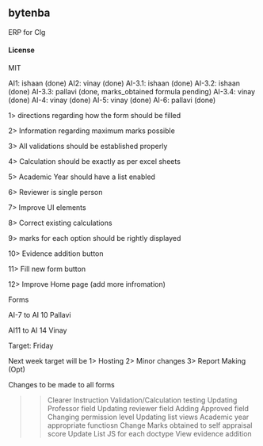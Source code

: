 ## bytenba

ERP for Clg

#### License

MIT

AI1: ishaan (done)
AI2: vinay (done)
AI-3.1: ishaan (done)
AI-3.2: ishaan (done)
AI-3.3: pallavi (done, marks_obtained formula pending)
AI-3.4: vinay (done)
AI-4: vinay (done)
AI-5: vinay (done)
AI-6: pallavi (done)


1> directions regarding how the form should be filled

2> Information regarding maximum marks possible 

3> All validations should be established properly 

4> Calculation should be exactly as per excel sheets 

5> Academic Year should have a list enabled 

6> Reviewer is single person

7> Improve UI elements 

8> Correct existing calculations

9> marks for each option should be rightly displayed

10> Evidence addition button

11> Fill new form button

12> Improve Home page (add more infromation)


Forms 

AI-7 to AI 10 Pallavi

AI11 to AI 14 Vinay

Target: Friday

Next week target will be
1> Hosting
2> Minor changes
3> Report Making (Opt)

Changes to be made to all forms 
>> Clearer Instruction
>> Validation/Calculation testing
>> Updating Professor field
>> Updating reviewer field
>> Adding Approved field
>> Changing permission level
>> Updating list views
>> Academic year appropriate functiosn
>> Change Marks obtained to self appraisal score
>> Update List JS for each doctype
>> View evidence addition 


